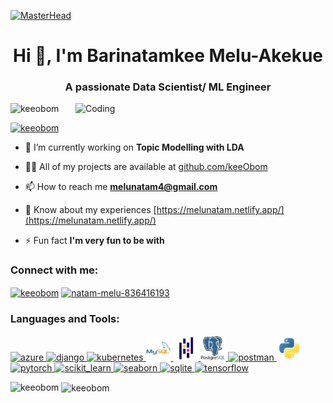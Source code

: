 [![MasterHead](https://nielseniq.com/wp-content/uploads/sites/4/2021/02/data-science-icon-animation-banner-clockwise-4.gif)](https://melunatam.netlify.app/)
<h1 align="center">Hi 👋, I'm Barinatamkee Melu-Akekue</h1>
<h3 align="center">A passionate Data Scientist/ ML Engineer</h3>
<img align="right" alt="Coding" width="400" src="https://media4.giphy.com/media/v1.Y2lkPTc5MGI3NjExb3BqMmVlNm9tMWswenAyZmZ0dzA5YzV5cGJ5bzAya3Qxbnc1N2x3diZlcD12MV9pbnRlcm5hbF9naWZfYnlfaWQmY3Q9Zw/qgQUggAC3Pfv687qPC/giphy.gif">

<p align="left"> <img src="https://komarev.com/ghpvc/?username=keeobom&label=Profile%20views&color=0e75b6&style=flat" alt="keeobom" /> </p>

<p align="left"> <a href="https://twitter.com/keeobom" target="blank"><img src="https://img.shields.io/twitter/follow/keeobom?logo=twitter&style=for-the-badge" alt="keeobom" /></a> </p>

- 🔭 I’m currently working on **Topic Modelling with LDA**

- 👨‍💻 All of my projects are available at [github.com/keeObom](github.com/keeObom)

- 📫 How to reach me **melunatam4@gmail.com**

- 📄 Know about my experiences [https://melunatam.netlify.app/](https://melunatam.netlify.app/)

- ⚡ Fun fact **I'm very fun to be with**

<h3 align="left">Connect with me:</h3>
<p align="left">
<a href="https://twitter.com/keeobom" target="blank"><img align="center" src="https://raw.githubusercontent.com/rahuldkjain/github-profile-readme-generator/master/src/images/icons/Social/twitter.svg" alt="keeobom" height="30" width="40" /></a>
<a href="https://linkedin.com/in/natam-melu-836416193" target="blank"><img align="center" src="https://raw.githubusercontent.com/rahuldkjain/github-profile-readme-generator/master/src/images/icons/Social/linked-in-alt.svg" alt="natam-melu-836416193" height="30" width="40" /></a>
</p>

<h3 align="left">Languages and Tools:</h3>
<p align="left"> <a href="https://azure.microsoft.com/en-in/" target="_blank" rel="noreferrer"> <img src="https://www.vectorlogo.zone/logos/microsoft_azure/microsoft_azure-icon.svg" alt="azure" width="40" height="40"/> </a> <a href="https://www.djangoproject.com/" target="_blank" rel="noreferrer"> <img src="https://cdn.worldvectorlogo.com/logos/django.svg" alt="django" width="40" height="40"/> </a> <a href="https://kubernetes.io" target="_blank" rel="noreferrer"> <img src="https://www.vectorlogo.zone/logos/kubernetes/kubernetes-icon.svg" alt="kubernetes" width="40" height="40"/> </a> <a href="https://www.mysql.com/" target="_blank" rel="noreferrer"> <img src="https://raw.githubusercontent.com/devicons/devicon/master/icons/mysql/mysql-original-wordmark.svg" alt="mysql" width="40" height="40"/> </a> <a href="https://pandas.pydata.org/" target="_blank" rel="noreferrer"> <img src="https://raw.githubusercontent.com/devicons/devicon/2ae2a900d2f041da66e950e4d48052658d850630/icons/pandas/pandas-original.svg" alt="pandas" width="40" height="40"/> </a> <a href="https://www.postgresql.org" target="_blank" rel="noreferrer"> <img src="https://raw.githubusercontent.com/devicons/devicon/master/icons/postgresql/postgresql-original-wordmark.svg" alt="postgresql" width="40" height="40"/> </a> <a href="https://postman.com" target="_blank" rel="noreferrer"> <img src="https://www.vectorlogo.zone/logos/getpostman/getpostman-icon.svg" alt="postman" width="40" height="40"/> </a> <a href="https://www.python.org" target="_blank" rel="noreferrer"> <img src="https://raw.githubusercontent.com/devicons/devicon/master/icons/python/python-original.svg" alt="python" width="40" height="40"/> </a> <a href="https://pytorch.org/" target="_blank" rel="noreferrer"> <img src="https://www.vectorlogo.zone/logos/pytorch/pytorch-icon.svg" alt="pytorch" width="40" height="40"/> </a> <a href="https://scikit-learn.org/" target="_blank" rel="noreferrer"> <img src="https://upload.wikimedia.org/wikipedia/commons/0/05/Scikit_learn_logo_small.svg" alt="scikit_learn" width="40" height="40"/> </a> <a href="https://seaborn.pydata.org/" target="_blank" rel="noreferrer"> <img src="https://seaborn.pydata.org/_images/logo-mark-lightbg.svg" alt="seaborn" width="40" height="40"/> </a> <a href="https://www.sqlite.org/" target="_blank" rel="noreferrer"> <img src="https://www.vectorlogo.zone/logos/sqlite/sqlite-icon.svg" alt="sqlite" width="40" height="40"/> </a> <a href="https://www.tensorflow.org" target="_blank" rel="noreferrer"> <img src="https://www.vectorlogo.zone/logos/tensorflow/tensorflow-icon.svg" alt="tensorflow" width="40" height="40"/> </a> </p>

<p><img align="left" src="https://github-readme-stats.vercel.app/api/top-langs?username=keeobom&show_icons=true&locale=en&layout=compact" alt="keeobom" /></p>

<p>&nbsp;<img align="center" src="https://github-readme-stats.vercel.app/api?username=keeobom&show_icons=true&locale=en" alt="keeobom" /></p>
